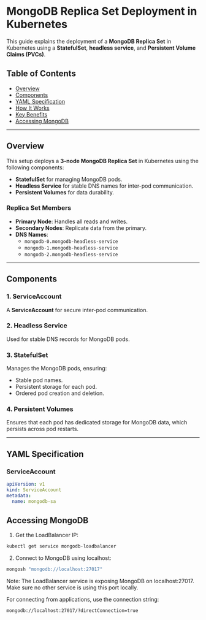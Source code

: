 # MongoDB Replica Set Deployment in Kubernetes

This guide explains the deployment of a **MongoDB Replica Set** in Kubernetes using a **StatefulSet**, **headless service**, and **Persistent Volume Claims (PVCs)**.

## Table of Contents

- [Overview](#overview)
- [Components](#components)
- [YAML Specification](#yaml-specification)
- [How It Works](#how-it-works)
- [Key Benefits](#key-benefits)
- [Accessing MongoDB](#accessing-mongodb)

---

## Overview

This setup deploys a **3-node MongoDB Replica Set** in Kubernetes using the following components:
- **StatefulSet** for managing MongoDB pods.
- **Headless Service** for stable DNS names for inter-pod communication.
- **Persistent Volumes** for data durability.

### Replica Set Members
- **Primary Node**: Handles all reads and writes.
- **Secondary Nodes**: Replicate data from the primary.
- **DNS Names**:
  - `mongodb-0.mongodb-headless-service`
  - `mongodb-1.mongodb-headless-service`
  - `mongodb-2.mongodb-headless-service`

---

## Components

### 1. ServiceAccount
A **ServiceAccount** for secure inter-pod communication.

### 2. Headless Service
Used for stable DNS records for MongoDB pods.

### 3. StatefulSet
Manages the MongoDB pods, ensuring:
- Stable pod names.
- Persistent storage for each pod.
- Ordered pod creation and deletion.

### 4. Persistent Volumes
Ensures that each pod has dedicated storage for MongoDB data, which persists across pod restarts.

---

## YAML Specification

### ServiceAccount
```yaml
apiVersion: v1
kind: ServiceAccount
metadata:
  name: mongodb-sa

```

## Accessing MongoDB

1. Get the LoadBalancer IP:

```bash
kubectl get service mongodb-loadbalancer
```

2. Connect to MongoDB using localhost:

```bash
mongosh "mongodb://localhost:27017"
```

Note: The LoadBalancer service is exposing MongoDB on localhost:27017. Make sure no other service is using this port locally.

For connecting from applications, use the connection string:
```
mongodb://localhost:27017/?directConnection=true
```
